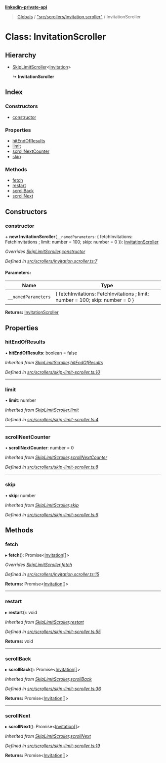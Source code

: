 **[linkedin-private-api](../README.md)**

> [Globals](../globals.md) / ["src/scrollers/invitation.scroller"](../modules/_src_scrollers_invitation_scroller_.md) / InvitationScroller

# Class: InvitationScroller

## Hierarchy

* [SkipLimitScroller](_src_scrollers_skip_limit_scroller_.skiplimitscroller.md)<[Invitation](../interfaces/_src_entities_invitation_entity_.invitation.md)\>

  ↳ **InvitationScroller**

## Index

### Constructors

* [constructor](_src_scrollers_invitation_scroller_.invitationscroller.md#constructor)

### Properties

* [hitEndOfResults](_src_scrollers_invitation_scroller_.invitationscroller.md#hitendofresults)
* [limit](_src_scrollers_invitation_scroller_.invitationscroller.md#limit)
* [scrollNextCounter](_src_scrollers_invitation_scroller_.invitationscroller.md#scrollnextcounter)
* [skip](_src_scrollers_invitation_scroller_.invitationscroller.md#skip)

### Methods

* [fetch](_src_scrollers_invitation_scroller_.invitationscroller.md#fetch)
* [restart](_src_scrollers_invitation_scroller_.invitationscroller.md#restart)
* [scrollBack](_src_scrollers_invitation_scroller_.invitationscroller.md#scrollback)
* [scrollNext](_src_scrollers_invitation_scroller_.invitationscroller.md#scrollnext)

## Constructors

### constructor

\+ **new InvitationScroller**(`__namedParameters`: { fetchInvitations: FetchInvitations ; limit: number = 100; skip: number = 0 }): [InvitationScroller](_src_scrollers_invitation_scroller_.invitationscroller.md)

*Overrides [SkipLimitScroller](_src_scrollers_skip_limit_scroller_.skiplimitscroller.md).[constructor](_src_scrollers_skip_limit_scroller_.skiplimitscroller.md#constructor)*

*Defined in [src/scrollers/invitation.scroller.ts:7](https://github.com/cosiall/linkedin-private-api/blob/7ebb094/src/scrollers/invitation.scroller.ts#L7)*

#### Parameters:

Name | Type |
------ | ------ |
`__namedParameters` | { fetchInvitations: FetchInvitations ; limit: number = 100; skip: number = 0 } |

**Returns:** [InvitationScroller](_src_scrollers_invitation_scroller_.invitationscroller.md)

## Properties

### hitEndOfResults

•  **hitEndOfResults**: boolean = false

*Inherited from [SkipLimitScroller](_src_scrollers_skip_limit_scroller_.skiplimitscroller.md).[hitEndOfResults](_src_scrollers_skip_limit_scroller_.skiplimitscroller.md#hitendofresults)*

*Defined in [src/scrollers/skip-limit-scroller.ts:10](https://github.com/cosiall/linkedin-private-api/blob/7ebb094/src/scrollers/skip-limit-scroller.ts#L10)*

___

### limit

•  **limit**: number

*Inherited from [SkipLimitScroller](_src_scrollers_skip_limit_scroller_.skiplimitscroller.md).[limit](_src_scrollers_skip_limit_scroller_.skiplimitscroller.md#limit)*

*Defined in [src/scrollers/skip-limit-scroller.ts:4](https://github.com/cosiall/linkedin-private-api/blob/7ebb094/src/scrollers/skip-limit-scroller.ts#L4)*

___

### scrollNextCounter

•  **scrollNextCounter**: number = 0

*Inherited from [SkipLimitScroller](_src_scrollers_skip_limit_scroller_.skiplimitscroller.md).[scrollNextCounter](_src_scrollers_skip_limit_scroller_.skiplimitscroller.md#scrollnextcounter)*

*Defined in [src/scrollers/skip-limit-scroller.ts:8](https://github.com/cosiall/linkedin-private-api/blob/7ebb094/src/scrollers/skip-limit-scroller.ts#L8)*

___

### skip

•  **skip**: number

*Inherited from [SkipLimitScroller](_src_scrollers_skip_limit_scroller_.skiplimitscroller.md).[skip](_src_scrollers_skip_limit_scroller_.skiplimitscroller.md#skip)*

*Defined in [src/scrollers/skip-limit-scroller.ts:6](https://github.com/cosiall/linkedin-private-api/blob/7ebb094/src/scrollers/skip-limit-scroller.ts#L6)*

## Methods

### fetch

▸ **fetch**(): Promise<[Invitation](../interfaces/_src_entities_invitation_entity_.invitation.md)[]\>

*Overrides [SkipLimitScroller](_src_scrollers_skip_limit_scroller_.skiplimitscroller.md).[fetch](_src_scrollers_skip_limit_scroller_.skiplimitscroller.md#fetch)*

*Defined in [src/scrollers/invitation.scroller.ts:15](https://github.com/cosiall/linkedin-private-api/blob/7ebb094/src/scrollers/invitation.scroller.ts#L15)*

**Returns:** Promise<[Invitation](../interfaces/_src_entities_invitation_entity_.invitation.md)[]\>

___

### restart

▸ **restart**(): void

*Inherited from [SkipLimitScroller](_src_scrollers_skip_limit_scroller_.skiplimitscroller.md).[restart](_src_scrollers_skip_limit_scroller_.skiplimitscroller.md#restart)*

*Defined in [src/scrollers/skip-limit-scroller.ts:55](https://github.com/cosiall/linkedin-private-api/blob/7ebb094/src/scrollers/skip-limit-scroller.ts#L55)*

**Returns:** void

___

### scrollBack

▸ **scrollBack**(): Promise<[Invitation](../interfaces/_src_entities_invitation_entity_.invitation.md)[]\>

*Inherited from [SkipLimitScroller](_src_scrollers_skip_limit_scroller_.skiplimitscroller.md).[scrollBack](_src_scrollers_skip_limit_scroller_.skiplimitscroller.md#scrollback)*

*Defined in [src/scrollers/skip-limit-scroller.ts:36](https://github.com/cosiall/linkedin-private-api/blob/7ebb094/src/scrollers/skip-limit-scroller.ts#L36)*

**Returns:** Promise<[Invitation](../interfaces/_src_entities_invitation_entity_.invitation.md)[]\>

___

### scrollNext

▸ **scrollNext**(): Promise<[Invitation](../interfaces/_src_entities_invitation_entity_.invitation.md)[]\>

*Inherited from [SkipLimitScroller](_src_scrollers_skip_limit_scroller_.skiplimitscroller.md).[scrollNext](_src_scrollers_skip_limit_scroller_.skiplimitscroller.md#scrollnext)*

*Defined in [src/scrollers/skip-limit-scroller.ts:19](https://github.com/cosiall/linkedin-private-api/blob/7ebb094/src/scrollers/skip-limit-scroller.ts#L19)*

**Returns:** Promise<[Invitation](../interfaces/_src_entities_invitation_entity_.invitation.md)[]\>

